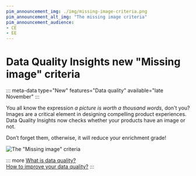 ```yaml
---
pim_announcement_img: ./img/missing-image-criteria.png
pim_announcement_alt_img: "The missing image criteria"
pim_announcement_audience:
- CE
- EE
---
```


# Data Quality Insights new "Missing image" criteria
::: meta-data type="New" features="Data quality" available="late November" 
:::

You all know the expression _a picture is worth a thousand words_, don't you?  Images are a critical element in designing compelling product experiences. Data Quality Insights now checks whether your products have an image or not. 

Don’t forget them, otherwise, it will reduce your enrichment grade!

![The "Missing image" criteria](../img/missing-image-criteria.png)

::: more
[What is data quality?](../articles/understand-data-quality.html)  
[How to improve your data quality?](../articles/improve-data-quality.html)
:::
